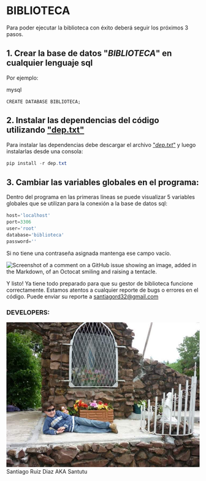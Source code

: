 # BIBLIOTECA
  Para poder ejecutar la biblioteca con éxito deberá seguir los próximos 3 pasos.
## 1. Crear la base de datos "*BIBLIOTECA*" en cualquier lenguaje sql
 Por ejemplo:
 
 mysql
 ```mysql
 CREATE DATABASE BIBLIOTECA;
 ```

## 2. Instalar las dependencias del código utilizando ["dep.txt"](https://github.com/Database-I-project/Biblioteca/blob/main/dep.txt)
  Para instalar las dependencias debe descargar el archivo ["*dep.txt*"](https://github.com/Database-I-project/Biblioteca/blob/main/dep.txt) y luego instalarlas desde una consola:
  
  ```powershell
  pip install -r dep.txt
  ```

## 3. Cambiar las variables globales en el programa:
  Dentro del programa en las primeras líneas se puede visualizar 5 variables globales que se utilizan para la conexión a la base de datos sql:

```python
host='localhost'
port=3306
user='root'
database='biblioteca'
password=''
```

Si no tiene una contraseña asignada mantenga ese campo vacío.

![Screenshot of a comment on a GitHub issue showing an image, added in the Markdown, of an Octocat smiling and raising a tentacle.](https://myoctocat.com/assets/images/base-octocat.svg)

Y listo! Ya tiene todo preparado para que su gestor de biblioteca funcione correctamente.
Estamos atentos a cualquier reporte de bugs o errores en el código. Puede enviar su reporte a [santiagord32@gmail.com](mailto:santiagord32@gmail.com)

### DEVELOPERS:
![Santiago Ruiz Diaz AKA Santutu](images/1aae0720-1d83-46af-89af-9cb1eeed0f51.jfif)
Santiago Ruiz Diaz AKA Santutu


